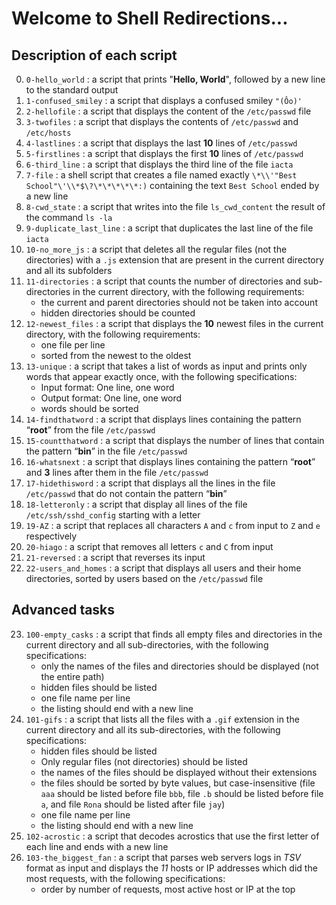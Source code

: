 # Welcome to Shell Redirections...

## Description of each script
0. `0-hello_world`			: 	a script that prints "**Hello, World**", followed by a new line to the standard output
1. `1-confused_smiley`		: 	a script that displays a confused smiley `"(Ôo)'`
2. `2-hellofile`			:	a script that displays the content of the `/etc/passwd` file
3. `3-twofiles`				:	a script that displays the contents of `/etc/passwd` and `/etc/hosts`
4. `4-lastlines`			:	a script that displays the last **10** lines of `/etc/passwd`
5. `5-firstlines`			:	a script that displays the first **10** lines of `/etc/passwd`
6. `6-third_line`			:	a script that displays the third line of the file `iacta`
7. `7-file`					:	a shell script that creates a file named exactly `\*\\'"Best School"\'\\*$\?\*\*\*\*\*:)` containing the text `Best School` ended by a new line
8. `8-cwd_state`			:	a script that writes into the file `ls_cwd_content` the result of the command `ls -la`
9. `9-duplicate_last_line`	:	a script that duplicates the last line of the file `iacta`
10. `10-no_more_js`			:	a script that deletes all the regular files (not the directories) with a `.js` extension that are present in the current directory and all its subfolders
11. `11-directories`		:	a script that counts the number of directories and sub-directories in the current directory, with the following requirements:
	* the current and parent directories should not be taken into account
	* hidden directories should be counted
12. `12-newest_files`		:	a script that displays the **10** newest files in the current directory, with the following requirements:
	* one file per line
	* sorted from the newest to the oldest
13. `13-unique`				:	a script that takes a list of words as input and prints only words that appear exactly once, with the following specifications:
	* Input format: One line, one word
	* Output format: One line, one word
	* words should be sorted
14. `14-findthatword`		:	a script that displays lines containing the pattern “**root**” from the file `/etc/passwd`
15. `15-countthatword`		:	a script that displays the number of lines that contain the pattern “**bin**” in the file `/etc/passwd`
16. `16-whatsnext`			:	a script that displays lines containing the pattern “**root**” and **3** lines after them in the file `/etc/passwd`
17. `17-hidethisword`		:	a script that displays all the lines in the file `/etc/passwd` that do not contain the pattern “**bin**”
18. `18-letteronly`			:	a script that display all lines of the file `/etc/ssh/sshd_config` starting with a letter
19. `19-AZ`					:	a script that replaces all characters `A` and `c` from input to `Z` and `e` respectively
20. `20-hiago`				:	a script that removes all letters `c` and `C` from input
21. `21-reversed`			:	a script that reverses its input
22. `22-users_and_homes`	:	a script that displays all users and their home directories, sorted by users based on the `/etc/passwd` file

## Advanced tasks
23. `100-empty_casks`		:	a script that finds all empty files and directories in the current directory and all sub-directories, with the following specifications:
	* only the names of the files and directories should be displayed (not the entire path)
	* hidden files should be listed
	* one file name per line
	* the listing should end with a new line
24. `101-gifs`				:	a script that lists all the files with a `.gif` extension in the current directory and all its sub-directories, with the following specifications:
	* hidden files should be listed
	* Only regular files (not directories) should be listed
	* the names of the files should be displayed without their extensions
	* the files should be sorted by byte values, but case-insensitive (file `aaa` should be listed before file `bbb`, file `.b` should be listed before file `a`, and file `Rona` should be listed after file `jay`)
	* one file name per line
	* the listing should end with a new line
25. `102-acrostic`			:	a script that decodes acrostics that use the first letter of each line and ends with a new line
26. `103-the_biggest_fan`	:	a script that parses web servers logs in _TSV_ format as input and displays the *11* hosts or IP addresses which did the most requests, with the following specifications:
	* order by number of requests, most active host or IP at the top
